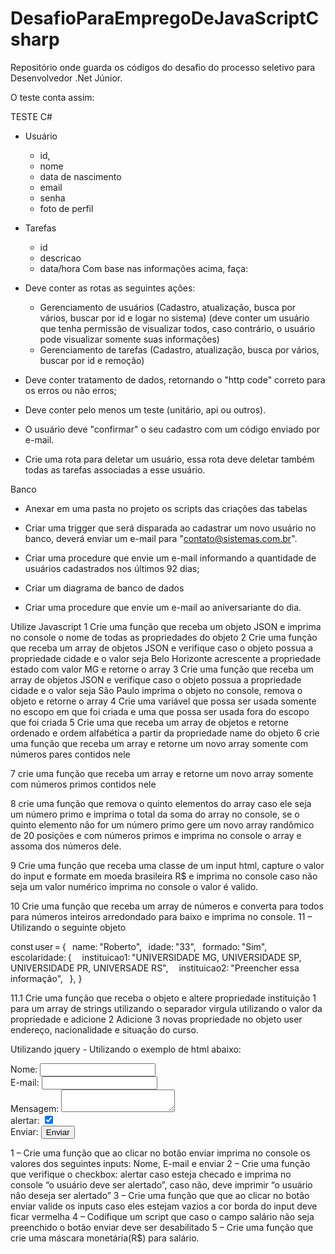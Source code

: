 # DesafioParaEmpregoDeJavaScriptCsharp

Repositório onde guarda os códigos do desafio do processo seletivo para Desenvolvedor .Net Júnior.

O teste conta assim:

TESTE C#
- Usuário
    + id,
    + nome
    + data de nascimento
    + email
    + senha
    + foto de perfil

- Tarefas
    + id
    + descricao
    + data/hora
Com base nas informações acima, faça:
- Deve conter as rotas as seguintes ações:
    - Gerenciamento de usuários (Cadastro, atualização, busca por vários, buscar por id e logar no sistema) (deve conter um usuário que tenha permissão de visualizar todos, caso contrário, o usuário pode visualizar somente suas informações)
    - Gerenciamento de tarefas (Cadastro, atualização, busca por vários, buscar por id e remoção)
- Deve conter tratamento de dados, retornando o "http code" correto para os erros ou não erros;
- Deve conter pelo menos um teste (unitário, api ou outros).
- O usuário deve "confirmar" o seu cadastro com um código enviado por e-mail.
- Crie uma rota para deletar um usuário, essa rota deve deletar também todas as tarefas associadas a esse usuário. 

Banco 
   - Anexar em uma pasta no projeto os scripts das criações das tabelas
   - Criar uma trigger que será disparada ao cadastrar um novo usuário no banco, deverá enviar um e-mail para "contato@sistemas.com.br".

   - Criar uma procedure que envie um e-mail informando a quantidade de usuários cadastrados nos últimos 92 dias;
   - Criar um diagrama de banco de dados
   - Criar uma procedure que envie um e-mail ao aniversariante do dia.

Utilize Javascript
1 Crie uma função que receba um objeto JSON e imprima no console o nome de todas as propriedades do objeto
2 Crie uma função que receba um array de objetos JSON e verifique caso o objeto possua a propriedade cidade e o valor seja Belo Horizonte acrescente a propriedade estado com valor MG e retorne o array
3 Crie uma função que receba um array de objetos JSON e verifique caso o objeto possua a propriedade cidade e o valor seja São Paulo imprima o objeto no console, remova o objeto e retorne o array
4 Crie uma variável que possa ser usada somente no escopo em que foi criada e uma que possa ser usada fora do escopo que foi criada 
5 Crie uma que receba um array de objetos e retorne ordenado e ordem alfabética a partir da propriedade name do objeto
6 crie uma função que receba um array e retorne um novo array somente com números pares contidos nele

7 crie uma função que receba um array e retorne um novo array somente com números primos contidos nele
  
8 crie uma função que remova o quinto elementos do array caso ele seja um número primo e imprima o total da soma do array no console, se o quinto elemento não for um número primo gere um novo array randômico de 20 posições e com números primos e imprima no console o array e assoma dos números dele.

9 Crie uma função que receba uma classe de um input html, capture o valor do input e formate em moeda brasileira R$ e imprima no console caso não seja um valor numérico imprima no console o valor é valido. 

10 Crie uma função que receba um array de números e converta para todos para números inteiros arredondado para baixo e imprima no console.
11 – Utilizando o seguinte objeto 

const user = { 
  name: "Roberto", 
  idade: "33", 
  formado: "Sim", 
  escolaridade: { 
    instituicao1: "UNIVERSIDADE MG, UNIVERSIDADE SP, UNIVERSIDADE PR, UNIVERSADE RS", 
    instituicao2: "Preencher essa informação", 
  }, 
} 

11.1 Crie uma função que receba o objeto e altere propriedade instituição 1 para um array de strings utilizando o separador virgula utilizando o valor da propriedade e adicione 2 Adicione 3 novas propriedade no objeto user endereço, nacionalidade e situação do curso.  

Utilizando jquery  -   Utilizando o exemplo de html abaixo:
<!DOCTYPE html>
<html lang="en">
<head>
    <meta charset="UTF-8">
    <meta http-equiv="X-UA-Compatible" content="IE=edge">
    <meta name="viewport" content="width=device-width, initial-scale=1.0">
    <title>Document</title>
</head>
    <body>
        <form action="" method="post">
            <div>
                <label for="nome">Nome:</label>
                <input type="text" id="Nome" />
            </div>
            <div>
                <label for="email">E-mail:</label>
                <input type="email" id="email" />
            </div>
            <div>
                <label for="msg">Mensagem:</label>
                <textarea id="msg"></textarea>
            </div>
            <div>
                <label for="msg">alertar:</label>
                <input type="checkbox" name="alertar" checked id="alert">
            </div>
            <div>
                <label for="msg">Enviar:</label>
                <input type="button" name="alertar" value="Enviar" id="send">
            </div>
        </form>
    </body>
</html>

1 – Crie uma função que ao clicar no botão enviar imprima no console os valores dos seguintes inputs: Nome, E-mail e enviar	
2 – Crie uma função que verifique o checkbox:  alertar caso esteja checado e imprima no console “o usuário deve ser alertado”, caso não, deve imprimir “o usuário não deseja ser alertado”
3 – Crie uma função que que ao clicar no botão enviar valide os inputs caso eles estejam vazios a cor borda do input deve ficar vermelha 
4 – Codifique um script que caso o campo salário não seja preenchido o botão enviar deve ser desabilitado
5 – Crie uma função que crie uma máscara monetária(R$) para salário.  

